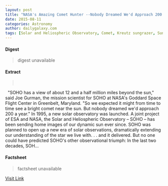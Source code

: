 ```yaml
---
layout: post
title: "NASA's Amazing Comet Hunter --Nobody Dreamed We'd Approach 200 a Year"
date: 2015-08-11
categories: Astronomy
author: dailygalaxy.com
tags: [Solar and Heliospheric Observatory, Comet, Kreutz sungrazer, Sun, Comet ISON, Sungrazing comet, Astronomy, Comet tail, Physical sciences, Solar System, Bodies of the Solar System, Space science, Planetary science, Local Interstellar Cloud, Outer space]
---
```



#### Digest
>digest unavailable

#### Extract
>       "SOHO has a view of about 12 and a half million miles beyond the sun," said Joe Gurman, the mission scientist for SOHO at NASA's Goddard Space Flight Center in Greenbelt, Maryland. "So we expected it might from time to time see a bright comet near the sun. But nobody dreamed we'd approach 200 a year." In 1995, a new solar observatory was launched. A joint project of ESA and NASA, the Solar and Heliospheric Observatory – SOHO – has been sending home images of our dynamic sun ever since. SOHO was planned to open up a new era of solar observations, dramatically extending our understanding of the star we live with. . . and it delivered. But no one could have predicted SOHO's other observational triumph: In the last two decades, SOH...

#### Factsheet
>factsheet unavailable

[Visit Link](http://www.dailygalaxy.com/my_weblog/2015/07/nasas-amazing-comet-hunter-nobody-dreamed-wed-approach-200-a-year.html)


